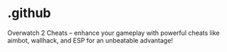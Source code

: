 # .github
Overwatch 2 Cheats – enhance your gameplay with powerful cheats like aimbot, wallhack, and ESP for an unbeatable advantage!
